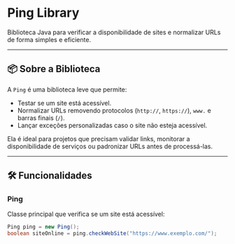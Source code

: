 # Ping Library

Biblioteca Java para verificar a disponibilidade de sites e normalizar URLs de forma simples e eficiente.

---

## 📦 Sobre a Biblioteca

A `Ping` é uma biblioteca leve que permite:

- Testar se um site está acessível.
- Normalizar URLs removendo protocolos (`http://`, `https://`), `www.` e barras finais (`/`).
- Lançar exceções personalizadas caso o site não esteja acessível.

Ela é ideal para projetos que precisam validar links, monitorar a disponibilidade de serviços ou padronizar URLs antes de processá-las.

---

## 🛠️ Funcionalidades

### Ping

Classe principal que verifica se um site está acessível:

```java
Ping ping = new Ping();
boolean siteOnline = ping.checkWebSite("https://www.exemplo.com/");
